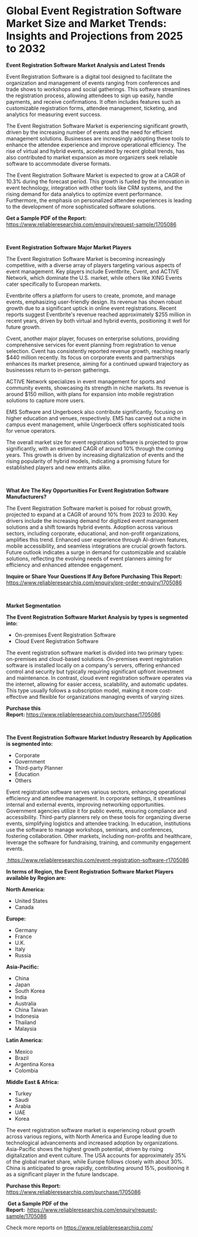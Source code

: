<p><h1>Global Event Registration Software Market Size and Market Trends: Insights and Projections from 2025 to 2032</h1></p><p><strong>Event Registration Software Market Analysis and Latest Trends</strong></p>
<p><p>Event Registration Software is a digital tool designed to facilitate the organization and management of events ranging from conferences and trade shows to workshops and social gatherings. This software streamlines the registration process, allowing attendees to sign up easily, handle payments, and receive confirmations. It often includes features such as customizable registration forms, attendee management, ticketing, and analytics for measuring event success.</p><p>The Event Registration Software Market is experiencing significant growth, driven by the increasing number of events and the need for efficient management solutions. Businesses are increasingly adopting these tools to enhance the attendee experience and improve operational efficiency. The rise of virtual and hybrid events, accelerated by recent global trends, has also contributed to market expansion as more organizers seek reliable software to accommodate diverse formats.</p><p>The Event Registration Software Market is expected to grow at a CAGR of 10.3% during the forecast period. This growth is fueled by the innovation in event technology, integration with other tools like CRM systems, and the rising demand for data analytics to optimize event performance. Furthermore, the emphasis on personalized attendee experiences is leading to the development of more sophisticated software solutions.</p></p>
<p><strong>Get a Sample PDF of the Report:&nbsp;</strong> <a href="https://www.reliableresearchiq.com/enquiry/request-sample/1705086?utm_campaign=2269&utm_medium=2&utm_source=Github&utm_content=ia&utm_term=09032025&utm_id=event-registration-software">https://www.reliableresearchiq.com/enquiry/request-sample/1705086</a></p>
<p>&nbsp;</p>
<p><strong>Event Registration Software Major Market Players</strong></p>
<p><p>The Event Registration Software Market is becoming increasingly competitive, with a diverse array of players targeting various aspects of event management. Key players include Eventbrite, Cvent, and ACTIVE Network, which dominate the U.S. market, while others like XING Events cater specifically to European markets.</p><p>Eventbrite offers a platform for users to create, promote, and manage events, emphasizing user-friendly design. Its revenue has shown robust growth due to a significant uptick in online event registrations. Recent reports suggest Eventbrite's revenue reached approximately $255 million in recent years, driven by both virtual and hybrid events, positioning it well for future growth.</p><p>Cvent, another major player, focuses on enterprise solutions, providing comprehensive services for event planning from registration to venue selection. Cvent has consistently reported revenue growth, reaching nearly $440 million recently. Its focus on corporate events and partnerships enhances its market presence, aiming for a continued upward trajectory as businesses return to in-person gatherings.</p><p>ACTIVE Network specializes in event management for sports and community events, showcasing its strength in niche markets. Its revenue is around $150 million, with plans for expansion into mobile registration solutions to capture more users.</p><p>EMS Software and Ungerboeck also contribute significantly, focusing on higher education and venues, respectively. EMS has carved out a niche in campus event management, while Ungerboeck offers sophisticated tools for venue operators.</p><p>The overall market size for event registration software is projected to grow significantly, with an estimated CAGR of around 10% through the coming years. This growth is driven by increasing digitalization of events and the rising popularity of hybrid models, indicating a promising future for established players and new entrants alike.</p></p>
<p>&nbsp;</p>
<p><strong>What Are The Key Opportunities For Event Registration Software Manufacturers?</strong></p>
<p><p>The Event Registration Software market is poised for robust growth, projected to expand at a CAGR of around 10% from 2023 to 2030. Key drivers include the increasing demand for digitized event management solutions and a shift towards hybrid events. Adoption across various sectors, including corporate, educational, and non-profit organizations, amplifies this trend. Enhanced user experience through AI-driven features, mobile accessibility, and seamless integrations are crucial growth factors. Future outlook indicates a surge in demand for customizable and scalable solutions, reflecting the evolving needs of event planners aiming for efficiency and enhanced attendee engagement.</p></p>
<p><strong>Inquire or Share Your Questions If Any Before Purchasing This Report:</strong> <a href="https://www.reliableresearchiq.com/enquiry/pre-order-enquiry/1705086?utm_campaign=2269&utm_medium=2&utm_source=Github&utm_content=ia&utm_term=09032025&utm_id=event-registration-software">https://www.reliableresearchiq.com/enquiry/pre-order-enquiry/1705086</a></p>
<p>&nbsp;</p>
<p><strong>Market Segmentation</strong></p>
<p><strong>The Event Registration Software Market Analysis by types is segmented into:</strong></p>
<p><ul><li>On-premises Event Registration Software</li><li>Cloud Event Registration Software</li></ul></p>
<p><p>The event registration software market is divided into two primary types: on-premises and cloud-based solutions. On-premises event registration software is installed locally on a company's servers, offering enhanced control and security but typically requiring significant upfront investment and maintenance. In contrast, cloud event registration software operates via the internet, allowing for easier access, scalability, and automatic updates. This type usually follows a subscription model, making it more cost-effective and flexible for organizations managing events of varying sizes.</p></p>
<p><strong>Purchase this Report:&nbsp;</strong><a href="https://www.reliableresearchiq.com/purchase/1705086?utm_campaign=2269&utm_medium=2&utm_source=Github&utm_content=ia&utm_term=09032025&utm_id=event-registration-software">https://www.reliableresearchiq.com/purchase/1705086</a></p>
<p>&nbsp;</p>
<p><strong>The Event Registration Software Market Industry Research by Application is segmented into:</strong></p>
<p><ul><li>Corporate</li><li>Government</li><li>Third-party Planner</li><li>Education</li><li>Others</li></ul></p>
<p><p>Event registration software serves various sectors, enhancing operational efficiency and attendee management. In corporate settings, it streamlines internal and external events, improving networking opportunities. Government agencies utilize it for public events, ensuring compliance and accessibility. Third-party planners rely on these tools for organizing diverse events, simplifying logistics and attendee tracking. In education, institutions use the software to manage workshops, seminars, and conferences, fostering collaboration. Other markets, including non-profits and healthcare, leverage the software for fundraising, training, and community engagement events.</p></p>
<p><a href="https://www.reliableresearchiq.com/event-registration-software-r1705086?utm_campaign=2269&utm_medium=2&utm_source=Github&utm_content=ia&utm_term=09032025&utm_id=event-registration-software">&nbsp;https://www.reliableresearchiq.com/event-registration-software-r1705086</a></p>
<p><strong>In terms of Region, the Event Registration Software Market Players available by Region are:</strong></p>
<p>
    <p> <strong> North America: </strong>
        <ul>
            <li>United States</li>
            <li>Canada</li>
        </ul>
        </p> 
    <p> <strong> Europe: </strong>
        <ul>
            <li>Germany</li>
            <li>France</li>
            <li>U.K.</li>
            <li>Italy</li>
            <li>Russia</li>
        </ul>
        </p> 
    <p> <strong> Asia-Pacific: </strong>
        <ul>
            <li>China</li>
            <li>Japan</li>
            <li>South Korea</li>
            <li>India</li>
            <li>Australia</li>
            <li>China Taiwan</li>
            <li>Indonesia</li>
            <li>Thailand</li>
            <li>Malaysia</li>
        </ul>
        </p> 
    <p> <strong> Latin America: </strong>
        <ul>
            <li>Mexico</li>
            <li>Brazil</li>
            <li>Argentina Korea</li>
            <li>Colombia</li>
        </ul>
        </p> 
    <p> <strong> Middle East & Africa: </strong>
        <ul>
            <li>Turkey</li>
            <li>Saudi</li>
            <li>Arabia</li>
            <li>UAE</li>
            <li>Korea</li>
        </ul>
    </p>
    </p>
<p><p>The event registration software market is experiencing robust growth across various regions, with North America and Europe leading due to technological advancements and increased adoption by organizations. Asia-Pacific shows the highest growth potential, driven by rising digitalization and event culture. The USA accounts for approximately 35% of the global market share, while Europe follows closely with about 30%. China is anticipated to grow rapidly, contributing around 15%, positioning it as a significant player in the future landscape.</p></p>
<p><strong>Purchase this Report: </strong><a href="https://www.reliableresearchiq.com/purchase/1705086?utm_campaign=2269&utm_medium=2&utm_source=Github&utm_content=ia&utm_term=09032025&utm_id=event-registration-software">https://www.reliableresearchiq.com/purchase/1705086</a></p>
<p>&nbsp;<strong>Get a Sample PDF of the Report:&nbsp;&nbsp;</strong><a href="https://www.reliableresearchiq.com/enquiry/request-sample/1705086?utm_campaign=2269&utm_medium=2&utm_source=Github&utm_content=ia&utm_term=09032025&utm_id=event-registration-software">https://www.reliableresearchiq.com/enquiry/request-sample/1705086</a></p>
<p><strong></strong></p>
<p>Check more reports on <a href="https://www.reliableresearchiq.com/?utm_campaign=2269&utm_medium=2&utm_source=Github&utm_content=ia&utm_term=09032025&utm_id=event-registration-software">https://www.reliableresearchiq.com/</a></p>